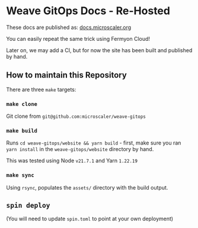 # Weave GitOps Docs - Re-Hosted

These docs are published as: [docs.microscaler.org](https://docs.microscaler.org)

You can easily repeat the same trick using Fermyon Cloud!

Later on, we may add a CI, but for now the site has been built and published by hand.

## How to maintain this Repository

There are three `make` targets:

### `make clone`

Git clone from `git@github.com:microscaler/weave-gitops`

### `make build`

Runs `cd weave-gitops/website && yarn build` - first, make sure you ran `yarn
install` in the `weave-gitops/website` directory by hand.

This was tested using Node `v21.7.1` and Yarn `1.22.19`

### `make sync`

Using `rsync`, populates the `assets/` directory with the build output.

## `spin deploy`

(You will need to update `spin.toml` to point at your own deployment)
